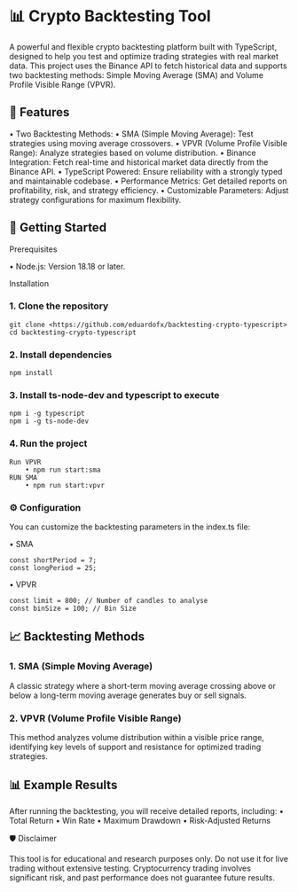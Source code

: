 
# 📊 Crypto Backtesting Tool

A powerful and flexible crypto backtesting platform built with TypeScript, designed to help you test and optimize trading strategies with real market data. This project uses the Binance API to fetch historical data and supports two backtesting methods: Simple Moving Average (SMA) and Volume Profile Visible Range (VPVR).

## 🌟 Features

 • Two Backtesting Methods:
 • SMA (Simple Moving Average): Test strategies using moving average crossovers.
 • VPVR (Volume Profile Visible Range): Analyze strategies based on volume distribution.
 • Binance Integration: Fetch real-time and historical market data directly from the Binance API.
 • TypeScript Powered: Ensure reliability with a strongly typed and maintainable codebase.
 • Performance Metrics: Get detailed reports on profitability, risk, and strategy efficiency.
 • Customizable Parameters: Adjust strategy configurations for maximum flexibility.

## 🚀 Getting Started

Prerequisites

 • Node.js: Version 18.18 or later.

Installation

### 1. Clone the repository

```
git clone <https://github.com/eduardofx/backtesting-crypto-typescript>  
cd backtesting-crypto-typescript
````

### 2. Install dependencies

    npm install  

### 3. Install ts-node-dev and typescript to execute

    npm i -g typescript
    npm i -g ts-node-dev

### 4. Run the project

    Run VPVR
        • npm run start:sma
    RUN SMA
        • npm run start:vpvr

### ⚙️ Configuration

You can customize the backtesting parameters in the index.ts file:

 • SMA

  ```
  const shortPeriod = 7;
  const longPeriod = 25;
  ```

 • VPVR

  ```
  const limit = 800; // Number of candles to analyse
  const binSize = 100; // Bin Size
  ```

## 📈 Backtesting Methods

### 1. SMA (Simple Moving Average)

A classic strategy where a short-term moving average crossing above or below a long-term moving average generates buy or sell signals.

### 2. VPVR (Volume Profile Visible Range)

This method analyzes volume distribution within a visible price range, identifying key levels of support and resistance for optimized trading strategies.

## 📊 Example Results

After running the backtesting, you will receive detailed reports, including:
 • Total Return
 • Win Rate
 • Maximum Drawdown
 • Risk-Adjusted Returns

🛡️ Disclaimer

This tool is for educational and research purposes only. Do not use it for live trading without extensive testing. Cryptocurrency trading involves significant risk, and past performance does not guarantee future results.
